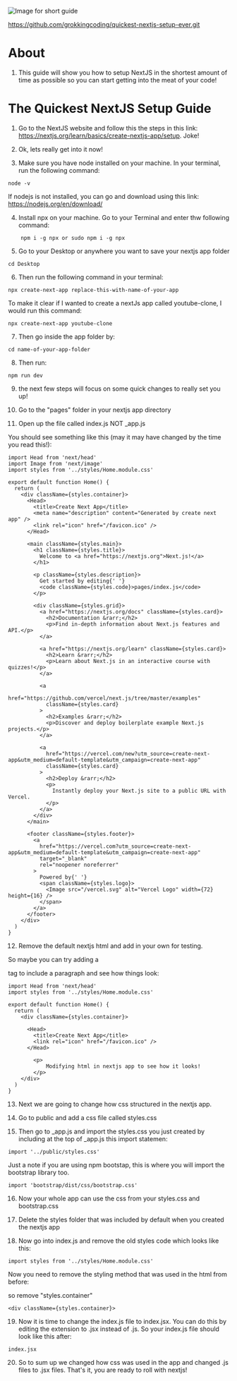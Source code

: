 ![Image for short guide](https://source.unsplash.com/vkCyrRJsHss)

https://github.com/grokkingcoding/quickest-nextjs-setup-ever.git

# About

1. This guide will show you how to setup NextJS in the shortest amount of time as possible so you can start getting into the meat of your code!

# The Quickest NextJS Setup Guide

1. Go to the NextJS website and follow this the steps in this link: https://nextjs.org/learn/basics/create-nextjs-app/setup. Joke!

2. Ok, lets really get into it now!

3. Make sure you have node installed on your machine. In your terminal, run the following command:

```
node -v
```

If nodejs is not installed, you can go and download using this link: https://nodejs.org/en/download/

4. Install npx on your machine. Go to your Terminal and enter thw following command:

```
    npm i -g npx or sudo npm i -g npx
```

5. Go to your Desktop or anywhere you want to save your nextjs app folder

```
cd Desktop
```

6. Then run the following command in your terminal:

```
npx create-next-app replace-this-with-name-of-your-app
```

To make it clear if I wanted to create a nextJs app called youtube-clone, I would run this command:

```
npx create-next-app youtube-clone
```

7. Then go inside the app folder by:

```
cd name-of-your-app-folder
```

8. Then run:

```
npm run dev
```

9. the next few steps will focus on some quick changes to really set you up!

10. Go to the "pages" folder in your nextjs app directory

11. Open up the file called index.js NOT \_app.js

You should see something like this (may it may have changed by the time you read this!):

```
import Head from 'next/head'
import Image from 'next/image'
import styles from '../styles/Home.module.css'

export default function Home() {
  return (
    <div className={styles.container}>
      <Head>
        <title>Create Next App</title>
        <meta name="description" content="Generated by create next app" />
        <link rel="icon" href="/favicon.ico" />
      </Head>

      <main className={styles.main}>
        <h1 className={styles.title}>
          Welcome to <a href="https://nextjs.org">Next.js!</a>
        </h1>

        <p className={styles.description}>
          Get started by editing{' '}
          <code className={styles.code}>pages/index.js</code>
        </p>

        <div className={styles.grid}>
          <a href="https://nextjs.org/docs" className={styles.card}>
            <h2>Documentation &rarr;</h2>
            <p>Find in-depth information about Next.js features and API.</p>
          </a>

          <a href="https://nextjs.org/learn" className={styles.card}>
            <h2>Learn &rarr;</h2>
            <p>Learn about Next.js in an interactive course with quizzes!</p>
          </a>

          <a
            href="https://github.com/vercel/next.js/tree/master/examples"
            className={styles.card}
          >
            <h2>Examples &rarr;</h2>
            <p>Discover and deploy boilerplate example Next.js projects.</p>
          </a>

          <a
            href="https://vercel.com/new?utm_source=create-next-app&utm_medium=default-template&utm_campaign=create-next-app"
            className={styles.card}
          >
            <h2>Deploy &rarr;</h2>
            <p>
              Instantly deploy your Next.js site to a public URL with Vercel.
            </p>
          </a>
        </div>
      </main>

      <footer className={styles.footer}>
        <a
          href="https://vercel.com?utm_source=create-next-app&utm_medium=default-template&utm_campaign=create-next-app"
          target="_blank"
          rel="noopener noreferrer"
        >
          Powered by{' '}
          <span className={styles.logo}>
            <Image src="/vercel.svg" alt="Vercel Logo" width={72} height={16} />
          </span>
        </a>
      </footer>
    </div>
  )
}

```

12. Remove the default nextjs html and add in your own for testing.

So maybe you can try adding a <p> tag to include a paragraph and see how things look:

```
import Head from 'next/head'
import styles from '../styles/Home.module.css'

export default function Home() {
  return (
    <div className={styles.container}>

      <Head>
        <title>Create Next App</title>
        <link rel="icon" href="/favicon.ico" />
      </Head>

        <p>
            Modifying html in nextjs app to see how it looks!
        </p>
    </div>
  )
}
```

13. Next we are going to change how css structured in the nextjs app.

14. Go to public and add a css file called styles.css

15. Then go to \_app.js and import the styles.css you just created by including at the top of \_app.js this import statemen:

```
import '../public/styles.css'
```

Just a note if you are using npm bootstap, this is where you will import the bootstrap library too.

```
import 'bootstrap/dist/css/bootstrap.css'
```

16. Now your whole app can use the css from your styles.css and bootstrap.css

17. Delete the styles folder that was included by default when you created the nextjs app

18. Now go into index.js and remove the old styles code which looks like this:

```
import styles from '../styles/Home.module.css'
```

Now you need to remove the styling method that was used in the html from before:

so remove "styles.container"

```
<div className={styles.container}>
```

19. Now it is time to change the index.js file to index.jsx. You can do this by editing the extension to .jsx instead of .js. So your index.js file should look like this after:

```
index.jsx
```

20. So to sum up we changed how css was used in the app and changed .js files to .jsx files. That's it, you are ready to roll with nextjs!
